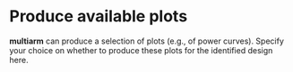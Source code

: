 Produce available plots
=======================

**multiarm** can produce a selection of plots (e.g., of power curves).
Specify your choice on whether to produce these plots for the identified
design here.
